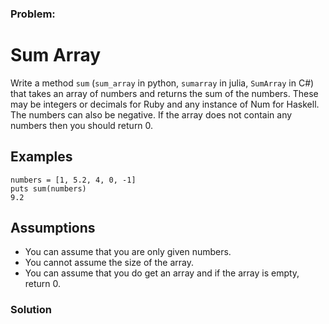 ### Problem:
<h1 id="sum-array">Sum Array</h1>
<p>Write a method <code>sum</code> (<code>sum_array</code> in python, <code>sumarray</code> in julia, <code>SumArray</code> in C#) that takes an array of numbers and returns the sum of the numbers. These may be integers or decimals for Ruby and any instance of Num for Haskell. The numbers can also be negative. If the array does not contain any numbers then you should return 0.</p>
<h2 id="examples">Examples</h2>
<pre><code class="language-ruby">numbers = [<span class="hljs-number">1</span>, <span class="hljs-number">5.2</span>, <span class="hljs-number">4</span>, <span class="hljs-number">0</span>, -<span class="hljs-number">1</span>]
puts sum(numbers)
<span class="hljs-number">9.2</span></code></pre>
<pre style="display: none;"><code class="language-dart">sum([<span class="hljs-number">1</span>, <span class="hljs-number">5.2</span>, <span class="hljs-number">4</span>, <span class="hljs-number">0</span>, <span class="hljs-number">-1</span>]) <span class="hljs-comment">// 9.2</span></code></pre>
<pre style="display: none;"><code class="language-crystal">sum([<span class="hljs-number">1</span>, <span class="hljs-number">5.2</span>, <span class="hljs-number">4</span>, <span class="hljs-number">0</span>, -<span class="hljs-number">1</span>]) <span class="hljs-comment"># 9.2</span></code></pre>
<pre style="display: none;"><code class="language-cpp">sum({<span class="hljs-number">1</span>, <span class="hljs-number">5</span>, <span class="hljs-number">4</span>, <span class="hljs-number">0</span>, <span class="hljs-number">-1</span>}) <span class="hljs-comment">// 9</span></code></pre>
<pre style="display: none;"><code class="language-julia">sumarray([<span class="hljs-number">1</span>, <span class="hljs-number">5.2</span>, <span class="hljs-number">4</span>, <span class="hljs-number">0</span>, -<span class="hljs-number">1</span>]) <span class="hljs-comment"># 9.2</span></code></pre>
<pre style="display: none;"><code class="language-elixir">IO.inspect SumNumbers.sum([<span class="hljs-number">1</span>, <span class="hljs-number">5.2</span>, <span class="hljs-number">4</span>, 0, <span class="hljs-number">-1</span>])
<span class="hljs-number">9.2</span></code></pre>
<pre style="display: none;"><code class="language-php">sum([<span class="hljs-number">1</span>, <span class="hljs-number">5.2</span>, <span class="hljs-number">4</span>, <span class="hljs-number">0</span>, <span class="hljs-number">-1</span>]); <span class="hljs-comment">// =&gt; 9.2</span></code></pre>
<pre style="display: none;"><code class="language-haskell"><span class="hljs-title">print</span> $ sum [<span class="hljs-number">1</span>, <span class="hljs-number">5.2</span>, <span class="hljs-number">4</span>, <span class="hljs-number">0</span>, <span class="hljs-number">-1</span>]
&gt; <span class="hljs-number">9.2</span>

<span class="hljs-title">print</span> $ sum []
&gt; <span class="hljs-number">0</span></code></pre>
<pre style="display: none;"><code class="language-coffeescript">sum [<span class="hljs-number">1</span>, <span class="hljs-number">5.2</span>, <span class="hljs-number">4</span>, <span class="hljs-number">0</span>, <span class="hljs-number">-1</span>]
&gt; <span class="hljs-number">9.2</span>

sum []
&gt; <span class="hljs-number">0</span></code></pre>
<pre style="display: none;"><code class="language-clojure">(println (sum [1 2 3]))
&gt; 6
(println (sum []))
&gt; 0</code></pre>
<pre style="display: none;"><code class="language-python"><span class="hljs-keyword">print</span> sum_array([<span class="hljs-number">1</span> <span class="hljs-number">2</span> <span class="hljs-number">3</span>])
&gt; <span class="hljs-number">6</span>
<span class="hljs-keyword">print</span> sum_array([])
&gt; <span class="hljs-number">0</span></code></pre>
<pre style="display: none;"><code class="language-csharp">Kata.SumArray(<span class="hljs-keyword">new</span> <span class="hljs-keyword">int</span>[] {<span class="hljs-number">1</span>, <span class="hljs-number">2</span>, <span class="hljs-number">3</span>}) =&gt; <span class="hljs-number">6</span></code></pre>
<pre style="display: none;"><code class="language-r">sum_array(c(<span class="hljs-number">1</span>, <span class="hljs-number">5.2</span>, <span class="hljs-number">4</span>, <span class="hljs-number">0</span>, -<span class="hljs-number">1</span>))
[<span class="hljs-number">1</span>] <span class="hljs-number">9.2</span>
sum_array(c())
[<span class="hljs-number">1</span>] <span class="hljs-number">0</span></code></pre>
<pre style="display: none;"><code class="language-nasm">printf(<span class="hljs-string">&quot;%d&quot;</span>, sum_array((int32_t []){<span class="hljs-number">1</span>, <span class="hljs-number">2</span>, <span class="hljs-number">3</span>}))<span class="hljs-comment">;</span>
&gt; <span class="hljs-number">6</span>
printf(<span class="hljs-string">&quot;%d&quot;</span>, sum_array((int32_t []){<span class="hljs-number">1</span>, <span class="hljs-number">2</span>, -<span class="hljs-number">3</span>}))<span class="hljs-comment">;</span>
&gt; <span class="hljs-number">0</span></code></pre>
<pre style="display: none;"><code class="language-racket">&gt; (sum &apos;(1 2 3))
6</code></pre>
<pre style="display: none;"><code class="language-factor"><span class="hljs-string">{</span> <span class="hljs-number">1</span> <span class="hljs-number">2</span> <span class="hljs-number">3</span> <span class="hljs-string">}</span> <span class="hljs-string">sum-array</span> <span class="hljs-string">!</span> <span class="hljs-number">6</span></code></pre>
<h2 id="assumptions">Assumptions</h2>
<ul>
<li>You can assume that you are only given numbers.</li>
<li>You cannot assume the size of the array.</li>
<li>You can assume that you do get an array and if the array is empty, return 0.</li>
</ul>

### Solution